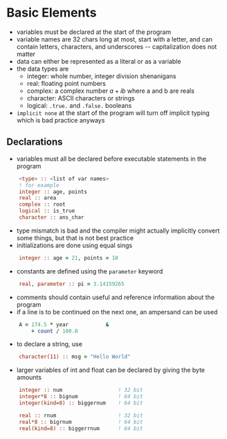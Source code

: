 # Basic Elements

- variables must be declared at the start of the program
- variable names are 32 chars long at most, start with a letter, and can contain letters, characters, and underscores -- capitalization does not matter
- data can either be represented as a literal or as a variable
- the data types are
    - integer: whole number, integer division shenanigans 
    - real: floating point numbers
    - complex: a complex number $a + ib$ where a and b are reals
    - character: ASCII characters or strings
    - logical: `.true.` and `.false.` booleans
- `implicit none` at the start of the program will turn off implicit typing which is bad practice anyways

## Declarations

- variables must all be declared before executable statements in the program
```fortran
    <type> :: <list of var names>
    ! for example
    integer :: age, points
    real :: area
    complex :: root
    logical :: is_true
    character :: ans_char
```
- type mismatch is bad and the compiler might actually implicitly convert some things, but that is not best practice
- initializations are done using equal sings
```fortran
    integer :: age = 21, points = 10
```
- constants are defined using the `parameter` keyword
```fortran
    real, parameter :: pi = 3.14159265
```
- comments should contain useful and reference information about the program
- if a line is to be continued on the next one, an ampersand can be used
```fortran
    A = 174.5 * year            &
        + count / 100.0
```
- to declare a string, use 
```fortran
    character(11) :: msg = "Hello World"
```
- larger variables of int and float can be declared by giving the byte amounts
```fortran
    integer :: num                  ! 32 bit
    integer*8 :: bignum             ! 64 bit
    integer(kind=8) :: biggernum    ! 64 bit

    real :: rnum                    ! 32 bit
    real*8 :: bigrnum               ! 64 bit
    real(kind=8) :: biggerrnum      ! 64 bit
```
